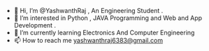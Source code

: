- 👋 Hi, I’m @YashwanthRaj , An Engineering Student . 
- 👀 I’m interested in Python , JAVA Programming and Web and App Development .
- 🌱 I’m currently learning Electronics And Computer Engineering
- 📫 How to reach me yashwanthraj6383@gmail.com

<!---
YashwanthRaj/YashwanthRaj is a ✨ special ✨ repository because its `README.md` (this file) appears on your GitHub profile.
You can click the Preview link to take a look at your changes.
--->

